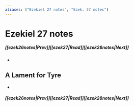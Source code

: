 ```yaml
---
aliases: ["Ezekiel 27 notes", "Ezek. 27 notes"]
---
```

# Ezekiel 27 notes
##### <span class=arrow-left></span>[[ezek26notes|Prev]]<span class=navigation-separator></span>[[ezek27|Read]]<span class=navigation-separator></span>[[ezek28notes|Next]]<span class=arrow-right></span>
- 
## A Lament for Tyre
- 
##### <span class=arrow-left></span>[[ezek26notes|Prev]]<span class=navigation-separator></span>[[ezek27|Read]]<span class=navigation-separator></span>[[ezek28notes|Next]]<span class=arrow-right></span>